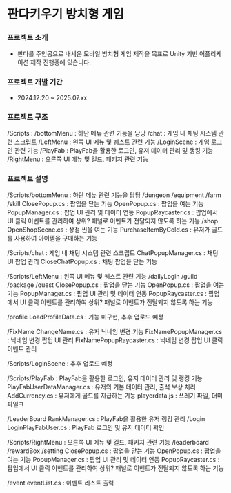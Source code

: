 # 판다키우기 방치형 게임


### 프로젝트 소개
- 판다를 주인공으로 내세운 모바일 방치형 게임 제작을 목표로 Unity 기반 어플리케이션 제작 진행중에 있습니다.


### 프로젝트 개발 기간
- 2024.12.20 ~ 2025.07.xx

### 프로젝트 구조
/Scripts :
	/bottomMenu : 하단 메뉴 관련 기능을 담당
	/chat : 게임 내 채팅 시스템 관련 스크립트
	/LeftMenu : 왼쪽 UI 메뉴 및 퀘스트 관련 기능
	/LoginScene : 게임 로그인 관련 기능
	/PlayFab : PlayFab을 활용한 로그인, 유저 데이터 관리 및 랭킹 기능
	/RightMenu : 오른쪽 UI 메뉴 및 길드, 패키지 관련 기능



### 프로젝트 설명

/Scripts/bottomMenu : 하단 메뉴 관련 기능을 담당
	/dungeon
	/equipment
	/farm
	/skill
		ClosePopup.cs : 팝업을 닫는 기능
		OpenPopup.cs : 팝업을 여는 기능
		PopupManager.cs : 팝업 UI 관리 및 데이터 연동
		PopupRaycaster.cs : 팝업에서 UI 클릭 이벤트를 관리하여 상위? 패널로 이벤트가 전달되지 않도록 하는 기능
  /shop
    OpenShopScene.cs : 상점 씬을 여는 기능
    PurchaseItemByGold.cs : 유저가 골드를 사용하여 아이템을 구매하는 기능

/Scripts/chat : 게임 내 채팅 시스템 관련 스크립트 
  ChatPopupManager.cs : 채팅 UI 팝업 관리
  CloseChatPopup.cs : 채팅 팝업을 닫는 기능

/Scripts/LeftMenu : 왼쪽 UI 메뉴 및 퀘스트 관련 기능
  /dailyLogin
  /guild
  /package
  /quest
    ClosePopup.cs : 팝업을 닫는 기능
		OpenPopup.cs : 팝업을 여는 기능
		PopupManager.cs : 팝업 UI 관리 및 데이터 연동
		PopupRaycaster.cs : 팝업에서 UI 클릭 이벤트를 관리하여 상위? 패널로 이벤트가 전달되지 않도록 하는 기능 
  
  /profile
    LoadProfileData.cs : 기능 미구현, 추후 업로드 예정
 
  /FixName
      ChangeName.cs : 유저 닉네임 변경 기능
      FixNamePopupManager.cs : 닉네임 변경 팝업 UI 관리
      FixNamePopupRaycaster.cs : 닉네임 변경 팝업 UI 클릭 이벤트 관리

/Scripts/LoginScene : 추후 업로드 예정

/Scripts/PlayFab : PlayFab을 활용한 로그인, 유저 데이터 관리 및 랭킹 기능
  PlayFabUserDataManager.cs : 유저의 기본 데이터 관리, 출석 보상 처리
  AddCurrency.cs : 유저에게 골드를 지급하는 기능
  playerdata.js : 쓰레기 파일, 더미파일ㅋ
  
  /LeaderBoard
    RankManager.cs : PlayFab을 활용한 유저 랭킹 관리
  /Login
    LoginPlayFabUser.cs : PlayFab 로그인 및 유저 데이터 확인

/Scripts/RightMenu : 오른쪽 UI 메뉴 및 길드, 패키지 관련 기능
  /leaderboard
  /rewardBox
  /setting
    ClosePopup.cs : 팝업을 닫는 기능
		OpenPopup.cs : 팝업을 여는 기능
		PopupManager.cs : 팝업 UI 관리 및 데이터 연동
		PopupRaycaster.cs : 팝업에서 UI 클릭 이벤트를 관리하여 상위? 패널로 이벤트가 전달되지 않도록 하는 기능 

  /event
    eventList.cs : 이벤트 리스트 출력

  
